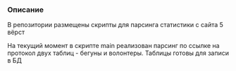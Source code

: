 ### Описание
В репозитории размещены скрипты для парсинга статистики с сайта 5 вёрст

На текущий момент в скрипте main реализован парсинг по ссылке на протокол двух таблиц - бегуны и волонтеры. Таблицы готовы для записи в БД